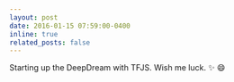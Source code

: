 ```yaml
---
layout: post
date: 2016-01-15 07:59:00-0400
inline: true
related_posts: false
---
```


Starting up the DeepDream with TFJS. Wish me luck. :sparkles: :smile:
